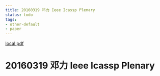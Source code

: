 ```yaml
---
title: 20160319 邓力 Ieee Icassp Plenary
status: todo
tags:
- other-default
- paper
---
```


[local pdf](../../../pdfs/20160319-%E9%82%93%E5%8A%9B-IEEE-ICASSP-plenary.pdf)

# 20160319 邓力 Ieee Icassp Plenary
